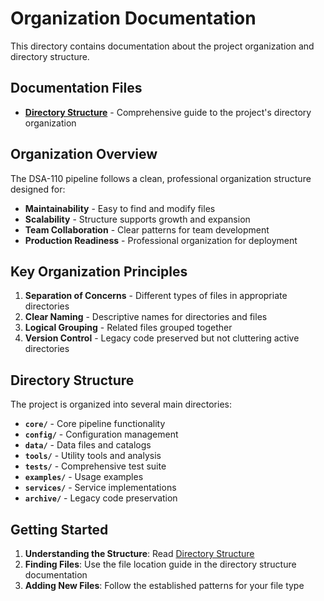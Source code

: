 # Organization Documentation

This directory contains documentation about the project organization and directory structure.

## Documentation Files

- **[Directory Structure](directory_structure.md)** - Comprehensive guide to the project's directory organization

## Organization Overview

The DSA-110 pipeline follows a clean, professional organization structure designed for:

- **Maintainability** - Easy to find and modify files
- **Scalability** - Structure supports growth and expansion
- **Team Collaboration** - Clear patterns for team development
- **Production Readiness** - Professional organization for deployment

## Key Organization Principles

1. **Separation of Concerns** - Different types of files in appropriate directories
2. **Clear Naming** - Descriptive names for directories and files
3. **Logical Grouping** - Related files grouped together
4. **Version Control** - Legacy code preserved but not cluttering active directories

## Directory Structure

The project is organized into several main directories:

- **`core/`** - Core pipeline functionality
- **`config/`** - Configuration management
- **`data/`** - Data files and catalogs
- **`tools/`** - Utility tools and analysis
- **`tests/`** - Comprehensive test suite
- **`examples/`** - Usage examples
- **`services/`** - Service implementations
- **`archive/`** - Legacy code preservation

## Getting Started

1. **Understanding the Structure**: Read [Directory Structure](directory_structure.md)
2. **Finding Files**: Use the file location guide in the directory structure documentation
3. **Adding New Files**: Follow the established patterns for your file type
